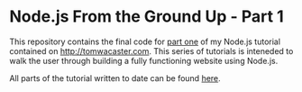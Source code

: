 # Node.js From the Ground Up - Part 1

This repository contains the final code for [part one](http://tomwacaster.com/node-js-tutorial-part-01/)
of my Node.js tutorial contained on http://tomwacaster.com.  This series of tutorials
is inteneded to walk the user through building a fully functioning website using Node.js.

All parts of the tutorial written to date can be found
[here](http://tomwacaster.com/building-a-fully-functioning-website-in-node-js/).
